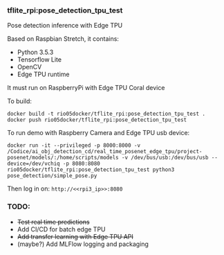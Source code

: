 ### tflite_rpi:pose_detection_tpu_test 

Pose detection inference with Edge TPU

Based on Raspbian Stretch, it contains:

* Python 3.5.3
* Tensorflow Lite
* OpenCV
* Edge TPU runtime

It must run on RaspberryPi with Edge TPU Coral device

To build: 

```console
docker build -t rio05docker/tflite_rpi:pose_detection_tpu_test .
docker push rio05docker/tflite_rpi:pose_detection_tpu_test
```

To run demo with Raspberry Camera and Edge TPU usb device:

```console
docker run -it --privileged -p 8000:8000 -v /Codice/ai_obj_detection_cd/real_time_posenet_edge_tpu/project-posenet/models/:/home/scripts/models -v /dev/bus/usb:/dev/bus/usb --device=/dev/vchiq -p 8080:8080 rio05docker/tflite_rpi:pose_detection_tpu_test python3 pose_detection/simple_pose.py
```

Then log in on: `http://<<rpi3_ip>>:8080`

### TODO: 
* ~~Test real time predictions~~
* Add CI/CD for batch edge TPU
* ~~Add transfer learning with Edge TPU API~~
* (maybe?) Add MLFlow logging and packaging

